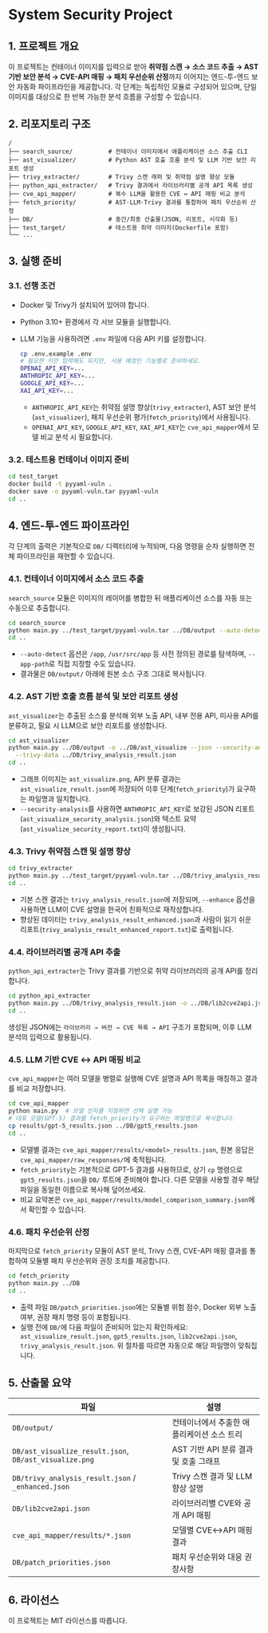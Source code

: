 # System Security Project

## 1. 프로젝트 개요

이 프로젝트는 컨테이너 이미지를 입력으로 받아 **취약점 스캔 → 소스 코드 추출 → AST 기반 보안 분석 → CVE-API 매핑 → 패치 우선순위 산정**까지 이어지는 엔드-투-엔드 보안 자동화 파이프라인을 제공합니다. 각 단계는 독립적인 모듈로 구성되어 있으며, 단일 이미지를 대상으로 한 반복 가능한 분석 흐름을 구성할 수 있습니다.

## 2. 리포지토리 구조

```
/
├── search_source/          # 컨테이너 이미지에서 애플리케이션 소스 추출 CLI
├── ast_visualizer/         # Python AST 호출 흐름 분석 및 LLM 기반 보안 리포트 생성
├── trivy_extracter/        # Trivy 스캔 래퍼 및 취약점 설명 향상 모듈
├── python_api_extracter/   # Trivy 결과에서 라이브러리별 공개 API 목록 생성
├── cve_api_mapper/         # 복수 LLM을 활용한 CVE ↔ API 매핑 비교 분석
├── fetch_priority/         # AST·LLM·Trivy 결과를 통합하여 패치 우선순위 산정
├── DB/                     # 중간/최종 산출물(JSON, 리포트, 시각화 등)
├── test_target/            # 테스트용 취약 이미지(Dockerfile 포함)
└── ...
```

## 3. 실행 준비

### 3.1. 선행 조건

* Docker 및 Trivy가 설치되어 있어야 합니다.
* Python 3.10+ 환경에서 각 서브 모듈을 실행합니다.
* LLM 기능을 사용하려면 `.env` 파일에 다음 API 키를 설정합니다.

  ```bash
  cp .env.example .env
  # 필요한 키만 입력해도 되지만, 사용 예정인 기능별로 준비하세요.
  OPENAI_API_KEY=...
  ANTHROPIC_API_KEY=...
  GOOGLE_API_KEY=...
  XAI_API_KEY=...
  ```

  * `ANTHROPIC_API_KEY`는 취약점 설명 향상(`trivy_extracter`), AST 보안 분석(`ast_visualizer`), 패치 우선순위 평가(`fetch_priority`)에서 사용됩니다.
  * `OPENAI_API_KEY`, `GOOGLE_API_KEY`, `XAI_API_KEY`는 `cve_api_mapper`에서 모델 비교 분석 시 필요합니다.

### 3.2. 테스트용 컨테이너 이미지 준비

```bash
cd test_target
docker build -t pyyaml-vuln .
docker save -o pyyaml-vuln.tar pyyaml-vuln
cd ..
```

## 4. 엔드-투-엔드 파이프라인

각 단계의 출력은 기본적으로 `DB/` 디렉터리에 누적되며, 다음 명령을 순차 실행하면 전체 파이프라인을 재현할 수 있습니다.

### 4.1. 컨테이너 이미지에서 소스 코드 추출

`search_source` 모듈은 이미지의 레이어를 병합한 뒤 애플리케이션 소스를 자동 또는 수동으로 추출합니다.

```bash
cd search_source
python main.py ../test_target/pyyaml-vuln.tar ../DB/output --auto-detect
cd ..
```

* `--auto-detect` 옵션은 `/app`, `/usr/src/app` 등 사전 정의된 경로를 탐색하며, `--app-path`로 직접 지정할 수도 있습니다.
* 결과물은 `DB/output/` 아래에 원본 소스 구조 그대로 복사됩니다.

### 4.2. AST 기반 호출 흐름 분석 및 보안 리포트 생성

`ast_visualizer`는 추출된 소스를 분석해 외부 노출 API, 내부 전용 API, 미사용 API를 분류하고, 필요 시 LLM으로 보안 리포트를 생성합니다.

```bash
cd ast_visualizer
python main.py ../DB/output -o ../DB/ast_visualize --json --security-analysis \
  --trivy-data ../DB/trivy_analysis_result.json
cd ..
```

* 그래프 이미지는 `ast_visualize.png`, API 분류 결과는 `ast_visualize_result.json`에 저장되어 이후 단계(`fetch_priority`)가 요구하는 파일명과 일치합니다.
* `--security-analysis`를 사용하면 `ANTHROPIC_API_KEY`로 보강된 JSON 리포트(`ast_visualize_security_analysis.json`)와 텍스트 요약(`ast_visualize_security_report.txt`)이 생성됩니다.

### 4.3. Trivy 취약점 스캔 및 설명 향상

```bash
cd trivy_extracter
python main.py ../test_target/pyyaml-vuln.tar ../DB/trivy_analysis_result.json --enhance
cd ..
```

* 기본 스캔 결과는 `trivy_analysis_result.json`에 저장되며, `--enhance` 옵션을 사용하면 LLM이 CVE 설명을 한국어 친화적으로 재작성합니다.
* 향상된 데이터는 `trivy_analysis_result_enhanced.json`과 사람이 읽기 쉬운 리포트(`trivy_analysis_result_enhanced_report.txt`)로 출력됩니다.

### 4.4. 라이브러리별 공개 API 추출

`python_api_extracter`는 Trivy 결과를 기반으로 취약 라이브러리의 공개 API를 정리합니다.

```bash
cd python_api_extracter
python main.py ../DB/trivy_analysis_result.json -o ../DB/lib2cve2api.json
cd ..
```

생성된 JSON에는 `라이브러리 → 버전 → CVE 목록 → API` 구조가 포함되며, 이후 LLM 분석의 입력으로 활용됩니다.

### 4.5. LLM 기반 CVE ↔ API 매핑 비교

`cve_api_mapper`는 여러 모델을 병렬로 실행해 CVE 설명과 API 목록을 매칭하고 결과를 비교 저장합니다.

```bash
cd cve_api_mapper
python main.py  # 모델 인자를 지정하면 선택 실행 가능
# 대표 모델(GPT-5) 결과를 fetch_priority가 요구하는 파일명으로 복사합니다.
cp results/gpt-5_results.json ../DB/gpt5_results.json
cd ..
```

* 모델별 결과는 `cve_api_mapper/results/<model>_results.json`, 원본 응답은 `cve_api_mapper/raw_responses/`에 축적됩니다.
* `fetch_priority`는 기본적으로 GPT-5 결과를 사용하므로, 상기 `cp` 명령으로 `gpt5_results.json`을 `DB/` 루트에 준비해야 합니다. 다른 모델을 사용할 경우 해당 파일을 동일한 이름으로 복사해 덮어쓰세요.
* 비교 요약본은 `cve_api_mapper/results/model_comparison_summary.json`에서 확인할 수 있습니다.

### 4.6. 패치 우선순위 산정

마지막으로 `fetch_priority` 모듈이 AST 분석, Trivy 스캔, CVE-API 매핑 결과를 통합하여 모듈별 패치 우선순위와 권장 조치를 제공합니다.

```bash
cd fetch_priority
python main.py ../DB
cd ..
```

* 출력 파일 `DB/patch_priorities.json`에는 모듈별 위험 점수, Docker 외부 노출 여부, 권장 패치 명령 등이 포함됩니다.
* 실행 전에 `DB/`에 다음 파일이 준비되어 있는지 확인하세요: `ast_visualize_result.json`, `gpt5_results.json`, `lib2cve2api.json`, `trivy_analysis_result.json`. 위 절차를 따르면 자동으로 해당 파일명이 맞춰집니다.

## 5. 산출물 요약

| 파일 | 설명 |
| --- | --- |
| `DB/output/` | 컨테이너에서 추출한 애플리케이션 소스 트리 |
| `DB/ast_visualize_result.json`, `DB/ast_visualize.png` | AST 기반 API 분류 결과 및 호출 그래프 |
| `DB/trivy_analysis_result.json` / `_enhanced.json` | Trivy 스캔 결과 및 LLM 향상 설명 |
| `DB/lib2cve2api.json` | 라이브러리별 CVE와 공개 API 매핑 |
| `cve_api_mapper/results/*.json` | 모델별 CVE↔API 매핑 결과 |
| `DB/patch_priorities.json` | 패치 우선순위와 대응 권장사항 |

## 6. 라이선스

이 프로젝트는 MIT 라이선스를 따릅니다.

